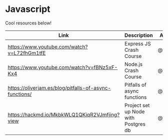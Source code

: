 # Javascript

Cool resources below!

| Link                                        | Description             | Added by                               |
| ------------------------------------------- | ----------------------- | -------------------------------------- |
| https://www.youtube.com/watch?v=L72fhGm1tfE | Express JS Crash Course | @[moggach](https://github.com/Moggach) |
| https://www.youtube.com/watch?v=fBNz5xF-Kx4 | Node.js Crash Course    | @[moggach](https://github.com/Moggach) |
| https://oliverjam.es/blog/pitfalls-of-async-functions/| Pitfalls of async functions | @[oliverjam](https://github.com/oliverjam) |
| https://hackmd.io/MkbkWLQ1QKiqR2VJmfjing?view | Project set up Node with Postgres db | @[jijip41](https://github.com/jijip41) |

